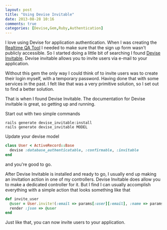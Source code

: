 ```yaml
---
layout: post
title: "Using Devise Invitable"
date: 2013-08-28 10:16
comments: true
categories: [Devise,Gem,Ruby,Authentication]
---
```


I love using Devise for application authentication. When I was creating the [Realtime QA Tool](https://github.com/quangoinc/realtime_qa) I needed to make sure that the sign up form wasn't publicly accessible. So I started doing a little bit of searching I found [Devise Invitable](https://github.com/scambra/devise_invitable). Devise invitable allows you to invite users via e-mail to your application. 

<!-- more -->

Without this gem the only way I could think of to invite users was to create their login myself, with a temporary password. Having done that with some services in the past. I felt like that was a very primitive solution, so I set out to find a better solution. 

That is when I found Devise Invitable. The documentation for Devise invitable is great, so getting up and running.

Start out with two simple commands

```
rails generate devise_invitable:install
rails generate devise_invitable MODEL
```

Update your devise model
``` ruby
class User < ActiveRecord::Base
  devise :database_authenticatable, :confirmable, :invitable
end
```

and you're good to go.

After Devise Invitable is installed and ready to go, I usually end up making an invitation action in one of my controllers. Devise Invitable does allow you to make a dedicated controller for it. But I find I can usually accomplish everything with a simple action that looks something like that

``` ruby
def invite_user
  @user = User.invite!(:email => params[:user][:email], :name => params[:user][:name])
  render :json => @user
end
```
Just like that, you can now invite users to your application.